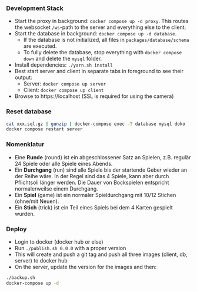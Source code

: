 ### Development Stack
- Start the proxy in background: `docker compose up -d proxy`. This routes the websocket `/ws`-path to the server and everything else to the client.
- Start the database in background: `docker compose up -d database`. 
  - If the database is not initialized, all files in `packages/database/schema` are executed.
  - To fully delete the database, stop everything with `docker compose down` and delete the `mysql` folder.
- Install dependencies: `./yarn.sh install`
- Best start server and client in separate tabs in foreground to see their output:
  - Server: `docker compose up server`
  - Client: `docker compose up client`
- Browse to https://localhost (SSL is required for using the camera)

### Reset database
```bash
cat xxx.sql.gz | gunzip | docker-compose exec -T database mysql doko
docker compose restart server
```

### Nomenklatur
- Eine **Runde** (round) ist ein abgeschlossener Satz an Spielen, z.B. regulär 24 Spiele oder alle Spiele eines Abends.
- Ein **Durchgang** (run) sind alle Spiele bis der startende Geber wieder an der Reihe wäre. In der Regel sind das 4 
Spiele, kann aber durch Pflichtsoli länger werden. Die Dauer von Bockspielen entspricht normalerweilse einem Durchgang.
- Ein **Spiel** (game) ist ein normaler Spieldurchgang mit 10/12 Stichen (ohne/mit Neuen). 
- Ein **Stich** (trick) ist ein Teil eines Spiels bei dem 4 Karten gespielt wurden.

### Deploy
- Login to docker (docker hub or else)
- Run `./publish.sh 0.0.0` with a proper version
- This will create and push a git tag and push all three images (client, db, server) to docker hub
- On the server, update the version for the images and then:

```bash
./backup.sh
docker-compose up -d
```
